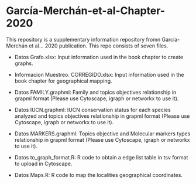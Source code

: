 # García-Merchán-et-al-Chapter-2020
This repository is a supplementary information repository fromn García-Merchán et al... 2020 publication. This repo consists of seven files.

- Datos Grafo.xlsx: Input information used in the book chapter to create graphs.
- Informacion Muestreo. CORREGIDO.xlsx: Input information used in the book chapter for geographical mapping.


- Datos FAMILY.graphml: Family and topics objectives relationship in grapml format (Please use Cytoscape, igraph or networkx to use it).
- Datos IUCN.graphml: IUCN conservation status for each species analyzed and topics objectives relationship in grapml format (Please use           Cytoscape, igraph or networkx to use it).
- Datos MARKERS.graphml: Topics objective and Molecular markers types relationship in grapml format (Please use Cytoscape, igraph or networkx to use it).

- Datos to_graph_format.R: R code to obtain a edge list table in tsv format to upload in Cytoscape.
- Datos Maps.R: R code to map the localities geographical coordinates.


